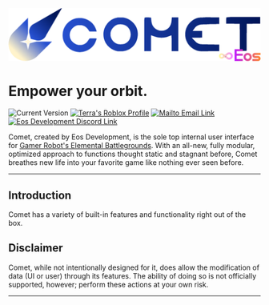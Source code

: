 <p align="center">
    <img src="../images/Logo.png">
</p>

# Empower your orbit.

![Current Version](https://img.shields.io/badge/Version-v0.0%20Lockheed%20Martin-2650d0)
[![Terra's Roblox Profile](https://img.shields.io/badge/Developer's-Profile-2650d0)](https://www.roblox.com/users/32573334/profile)
[![Mailto Email Link](https://img.shields.io/badge/Contact-Us-2650d0)](mailto:ebgui.staff@gmail.com)
[![Eos Development Discord Link](https://img.shields.io/badge/Eos%20Development-Discord-2650d0)](https://discord.gg/z3QZzFJBvj)

Comet, created by Eos Development, is the sole top internal user interface for [Gamer Robot's Elemental Battlegrounds](https://www.roblox.com/games/566399244/SOLAR-Elemental-Battlegrounds). With an all-new, fully modular, optimized approach to functions thought static and stagnant before, Comet breathes new life into your favorite game like nothing ever seen before.

---

## Introduction

Comet has a variety of built-in features and functionality right out of the box. 

## Disclaimer

Comet, while not intentionally designed for it, does allow the modification of data (UI or user) through its features. The ability of doing so is not officially supported, however; perform these actions at your own risk.

---